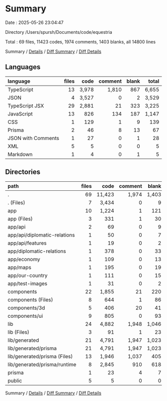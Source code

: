 # Summary

Date : 2025-05-26 23:04:47

Directory /Users/spursh/Documents/code/equestria

Total : 69 files,  11423 codes, 1974 comments, 1403 blanks, all 14800 lines

Summary / [Details](details.md) / [Diff Summary](diff.md) / [Diff Details](diff-details.md)

## Languages
| language | files | code | comment | blank | total |
| :--- | ---: | ---: | ---: | ---: | ---: |
| TypeScript | 13 | 3,978 | 1,810 | 867 | 6,655 |
| JSON | 4 | 3,527 | 0 | 2 | 3,529 |
| TypeScript JSX | 29 | 2,881 | 21 | 323 | 3,225 |
| JavaScript | 13 | 826 | 134 | 187 | 1,147 |
| CSS | 1 | 129 | 1 | 9 | 139 |
| Prisma | 2 | 46 | 8 | 13 | 67 |
| JSON with Comments | 1 | 27 | 0 | 1 | 28 |
| XML | 5 | 5 | 0 | 0 | 5 |
| Markdown | 1 | 4 | 0 | 1 | 5 |

## Directories
| path | files | code | comment | blank | total |
| :--- | ---: | ---: | ---: | ---: | ---: |
| . | 69 | 11,423 | 1,974 | 1,403 | 14,800 |
| . (Files) | 7 | 3,434 | 0 | 9 | 3,443 |
| app | 10 | 1,224 | 1 | 121 | 1,346 |
| app (Files) | 3 | 331 | 1 | 30 | 362 |
| app/api | 2 | 69 | 0 | 9 | 78 |
| app/api/diplomatic-relations | 1 | 50 | 0 | 7 | 57 |
| app/api/features | 1 | 19 | 0 | 2 | 21 |
| app/diplomatic-relations | 1 | 378 | 0 | 33 | 411 |
| app/economy | 1 | 109 | 0 | 13 | 122 |
| app/maps | 1 | 195 | 0 | 19 | 214 |
| app/our-country | 1 | 111 | 0 | 15 | 126 |
| app/test-images | 1 | 31 | 0 | 2 | 33 |
| components | 22 | 1,855 | 21 | 220 | 2,096 |
| components (Files) | 8 | 644 | 1 | 86 | 731 |
| components/3d | 5 | 406 | 20 | 41 | 467 |
| components/ui | 9 | 805 | 0 | 93 | 898 |
| lib | 24 | 4,882 | 1,948 | 1,046 | 7,876 |
| lib (Files) | 3 | 91 | 1 | 23 | 115 |
| lib/generated | 21 | 4,791 | 1,947 | 1,023 | 7,761 |
| lib/generated/prisma | 21 | 4,791 | 1,947 | 1,023 | 7,761 |
| lib/generated/prisma (Files) | 13 | 1,946 | 1,037 | 405 | 3,388 |
| lib/generated/prisma/runtime | 8 | 2,845 | 910 | 618 | 4,373 |
| prisma | 1 | 23 | 4 | 7 | 34 |
| public | 5 | 5 | 0 | 0 | 5 |

Summary / [Details](details.md) / [Diff Summary](diff.md) / [Diff Details](diff-details.md)